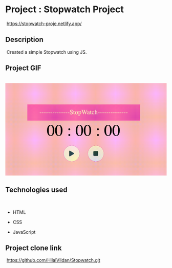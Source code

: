 # Project : Stopwatch Project
​
https://stopwatch-proje.netlify.app/

## Description
​
Created a simple Stopwatch using JS.
​
## Project GIF
​
![proje image](/Ekran-Kayd%C4%B1-2022-11-29-11.56.02.gif)

## Technologies used
​
- HTML
​
- CSS

- JavaScript


## Project clone link
​
https://github.com/HilalVildan/Stopwatch.git
